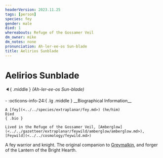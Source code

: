 ```yaml
---
headerVersion: 2023.11.25
tags: [person]
species: fey
gender: male
died: 1
whereabouts: Refuge of the Gossamer Veil
dm_owner: mike
dm_notes: none
pronunciation: Ah-ler-ee-os Sun-blade
title: Aelirios Sunblade
---
```

# Aelirios Sunblade
:speaker:{ .middle } *(Ah-ler-ee-os Sun-blade)*  
<div class="grid cards ext-narrow-margin ext-one-column" markdown>
- :octicons-info-24:{ .lg .middle } __Biographical Information__

    A [fey](<../../species/extraplanar/fey.md>) (he/him)  
    Died  
    { .bio }

    Lived in the Refuge of the Gossamer Veil, [Amberglow](<../../gazetteer/extraplanar/feywild/amberglow/amberglow.md>), [Feywild](<../../cosmology/feywild.md>)
</div>


A fey warrior and knight. The original companion to [Greymalkin](<../pcs/cleenseau/greymalkin.md>), and forger of the Lantern of the Bright Hearth.

